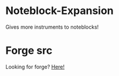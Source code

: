 # Noteblock-Expansion
Gives more instruments to noteblocks!
# Forge src
Looking for forge? [Here!](https://github.com/LudoCrypt/Noteblock-Expansion-Forge)